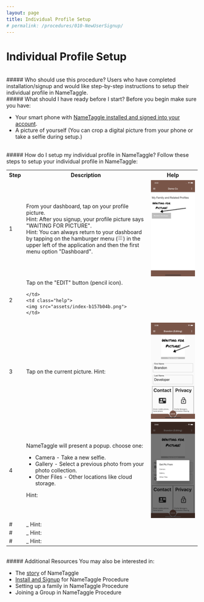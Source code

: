 ```yaml
---
layout: page
title: Individual Profile Setup
# permalink: /procedures/010-NewUserSignup/
---
```


<h1 class="perm-marker">Individual Profile Setup</h1>

<br>
##### Who should use this procedure?
Users who have completed installation/signup and would like step-by-step instructions to setup their individual profile in NameTaggle.

<br>
##### What should I have ready before I start?
Before you begin make sure you have:
<ul class="release-bullets">
<li> Your smart phone with <a href="/procedures/010-NewUserSignup">NameTaggle installed and signed into your account</a>.</li>
<li> A picture of yourself (You can crop a digital picture from your phone or take a selfie during setup.)</li>
</ul>

<br>
##### How do I setup my individual profile in NameTaggle?
Follow these steps to setup your individual profile in NameTaggle:
<table class="procedure-table">
  <tr>
    <th>Step</th>
    <th>Description</th>
    <th>Help</th>
  </tr>

  <tr>
    <td class="step-num">1</td>
    <td class="description">From your dashboard, tap on your profile picture.
    <br>
    <span class="procedure-hint">
      Hint: After you signup, your profile picture says "WAITING FOR PICTURE".
    </span>
    <br>
      <span class="procedure-hint">
        Hint: You can always return to your dashboard by tapping on the hamburger menu (<img src="/assets/hamburger.png" height="14px">) in the upper left of the application and then the first menu option "Dashboard".
      </span>
    </td>
    <td class="help">
    <img src="assets/index-3c5014c0.png">
    </td>
  </tr>

  <tr>
    <td class="step-num">2</td>
    <td class="description"> Tap on the "EDIT" button (pencil icon).

    </td>
    <td class="help">
    <img src="assets/index-b157b04b.png">
    </td>
  </tr>

  <tr>
    <td class="step-num">3</td>
    <td class="description">Tap on the current picture.
      <span class="procedure-hint">
        Hint:
      </span>
    </td>
    <td class="help">
    <img src="assets/index-ac26342d.png">
    </td>
  </tr>

  <tr>
    <td class="step-num">4</td>
    <td class="description">NameTaggle will present a popup. choose one:
    <ul>
      <li>Camera - Take a new selfie.</li>
      <li>Gallery - Select a previous photo from your photo collection.</li>
      <li>Other Files - Other locations like cloud storage.</li>
    </ul
      <span class="procedure-hint">
        Hint:
      </span>
    </td>
    <td class="help">
    <img src="assets/index-cfd766f6.png">
    </td>
  </tr>

  <tr>
    <td class="step-num">#</td>
    <td class="description">_
      <span class="procedure-hint">
        Hint:
      </span>
    </td>
    <td class="help">
    </td>
  </tr>

  <tr>
    <td class="step-num">#</td>
    <td class="description">_
      <span class="procedure-hint">
        Hint:
      </span>
    </td>
    <td class="help">
    </td>
  </tr>

  <tr>
    <td class="step-num">#</td>
    <td class="description">_
      <span class="procedure-hint">
        Hint:
      </span>
    </td>
    <td class="help">
    </td>
  </tr>


</table>

<br>
##### Additional Resources
You may also be interested in:
<ul class="release-bullets">
<li>The <a class="" href="/about/">story</a> of NameTaggle</li>
<li><a href="/procedures/010-NewUserSignup">Install and Signup</a> for NameTaggle Procedure</li>
<li>Setting up a family in NameTaggle Procedure</li>
<li>Joining a Group in NameTaggle Procedure</li>
</ul>
